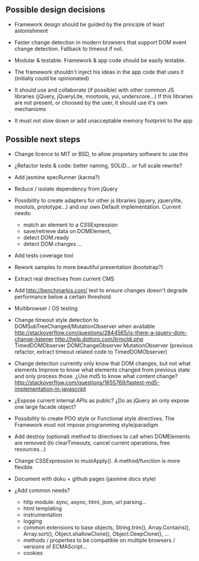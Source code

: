 Possible design decisions
--------------------------

* Framework design should be guided by the principle of least astonishment
* Faster change detection in modern browsers that support DOM event change detection.
Fallback to timeout if not.
* Modular & testable. Framework & app code should be easily testable.

* The framework shouldn't inject his ideas in the app code that uses it
(initially could be opinionated)

* It should use and collaborate (if possible) with other common JS libraries (jQuery,
 jQueryLite, mootools, yui, underscore...) If this libraries are not present,
 or choosed by the user, it should use it's own mechanisms
* It must not slow down or add unacceptable memory footprint to the app


Possible next steps
----------------------

* Change licence to MIT or BSD, to allow propietary software to use this
* ¿Refactor tests & code: better naming, SOLID... or full scale rewrite?
* Add jasmine specRunner (karma?)
* Reduce / isolate dependency from jQuery
* Possibility to create adapters for other js libraries (jquery, jquerylite, mootols, prototype...) and our own Default implementation. Current needs:
    * match an element to a CSSExpression
    * save/retrieve data on DOMElement,
    * detect DOM.ready
    * detect DOM changes ...

* Add tests coverage tool
* Rework samples to more beautiful presentation (bootstrap?)
* Extract real directives from current CMS

* Add http://benchmarkjs.com/ test to ensure changes doesn't degrade performance
below a certain threshold

* Multibrowser / OS testing

* Change timeout style detection to DOMSubTreeChanged/MutationObserver when available
    http://stackoverflow.com/questions/2844565/is-there-a-jquery-dom-change-listener
    http://help.dottoro.com/ljrmcldi.php
    TimedDOMObserver
    DOMChangeObserver
    MutationObserver
    (previous refactor, extract timeout related code to TimedDOMObserver)

* Change detection currently only know that DOM changes, but not what elements
Improve to know what elements changed from previous state and only process those.
    ¿Use md5 to know what content change?
    http://stackoverflow.com/questions/1655769/fastest-md5-implementation-in-javascript

* ¿Expose current internal APIs as public? ¿Do as jQuery an only expose one large facade object?

* Possibility to create POO style or Functional style directives.
The Framework must not impose programming style/paradigm

* Add destroy (optional) method to directives to call when DOMElements are removed (to clearTimeouts, cancel current operations, free resources...)

* Change CSSExpression to mustApply(). A method/function is more flexible

* Document with doku + github pages (jasmine docs style)

* ¿Add common needs?
    * http module: sync, async, html, json, url parsing...
    * html templating
    * instrumentation
    * logging
    * common extensions to base objects, String.trim(), Array.Contains(),
    Array.sort(), Object.shallowClone(), Object.DeepClone(), ...
    * methods / properties to be compatible on multiple browsers / versions
    of ECMAScript...
    * cookies